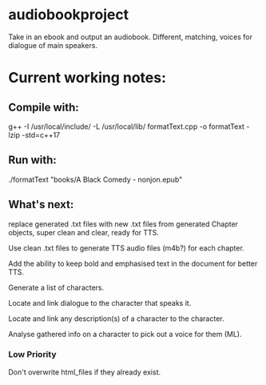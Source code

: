 # audiobookproject
Take in an ebook and output an audiobook. Different, matching, voices for dialogue of main speakers.

# Current working notes:

## Compile with:
g++ -I /usr/local/include/ -L /usr/local/lib/ formatText.cpp -o formatText -lzip -std=c++17

## Run with:
./formatText "books/A Black Comedy - nonjon.epub"

## What's next:
replace generated .txt files with new .txt files from generated Chapter objects, super clean and clear, ready for TTS.

Use clean .txt files to generate TTS audio files (m4b?) for each chapter.

Add the ability to keep bold and emphasised text in the document for better TTS.

Generate a list of characters.

Locate and link dialogue to the character that speaks it.

Locate and link any description(s) of a character to the character.

Analyse gathered info on a character to pick out a voice for them (ML).

### Low Priority

Don't overwrite html_files if they already exist.
